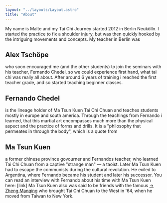 ```yaml
---
layout: "../layouts/Layout.astro"
title: "About"
---
```


My name is Malte and my Tai Chi Journey started 2012 in Berlin Neukölln. I started the practice to fix a shoulder injury, but was then quickly hooked by the intriguing movements and concepts.
My teacher in Berlin was

## Alex Tschöpe

who soon encouraged me (and the other students) to join the seminars with his teacher, Fernando Chedel, so we could experience first hand, what tai chi was really all about. After around 6 years of training i reached the first teacher grade, and so started teaching beginner classes.

## Fernando Chedel

is the lineage holder of Ma Tsun Kuen Tai Chi Chuan and teaches students mostly in europe and south america. Through the teachings from Fernando i learned, that this martial art encompasses much more than the physical aspect and the practice of forms and drills.
It is a "philosophy that permeates in through the body", which is a quote from

## Ma Tsun Kuen

a former chinese province govourner and Fernandos teacher, who learned Tai Chi Chuan from a captive "strange man" — a taoist. Later Ma Tsun Kuen had to escape the communists during the cultural revolution. He exiled to Argentina, where Fernando became his student and later his successor.
You can read an interview with Fernando about his time with Ma Tsun Kuen here: [link]
Ma Tsun Kuen also was said to be friends with the famous <a href="https://en.wikipedia.org/wiki/Cheng_Man-ch%27ing" target="_blank">-> Zheng Manqing</a> who brought Tai Chi Chuan to the West in '64, when he moved from Taiwan to New York.
